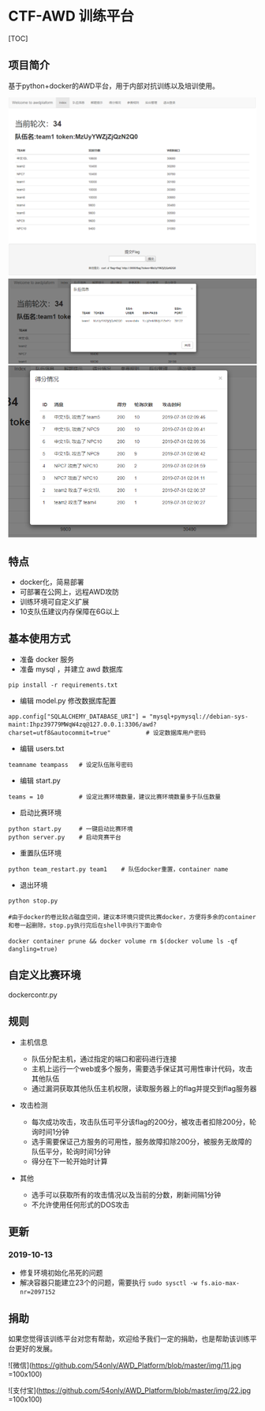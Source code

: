# CTF-AWD 训练平台

[TOC]

## 项目简介

基于python+docker的AWD平台，用于内部对抗训练以及培训使用。

![](img/1.png)
![](img/2.png)
![](img/3.png)
## 特点

- docker化，简易部署
- 可部署在公网上，远程AWD攻防
- 训练环境可自定义扩展
- 10支队伍建议内存保障在6G以上

## 基本使用方式
* 准备 docker 服务
* 准备 mysql ，并建立 awd 数据库
```
pip install -r requirements.txt
```
* 编辑 model.py 修改数据库配置
```
app.config["SQLALCHEMY_DATABASE_URI"] = "mysql+pymysql://debian-sys-maint:Ihpz39779MWqW4zq@127.0.0.1:3306/awd?charset=utf8&autocommit=true"          # 设定数据库用户密码
```
* 编辑 users.txt
```
teamname teampass   # 设定队伍账号密码
```
* 编辑 start.py
```
teams = 10          # 设定比赛环境数量，建议比赛环境数量多于队伍数量
```

* 启动比赛环境
```
python start.py     # 一键启动比赛环境
python server.py    # 启动竞赛平台
```

* 重置队伍环境
```
python team_restart.py team1    # 队伍docker重置，container name
```

* 退出环境
```
python stop.py

#由于docker的卷比较占磁盘空间，建议本环境只提供比赛docker，方便将多余的container和卷一起删除，stop.py执行完后在shell中执行下面命令

docker container prune && docker volume rm $(docker volume ls -qf dangling=true)
```

## 自定义比赛环境

dockercontr.py

## 规则
* 主机信息

   * 队伍分配主机，通过指定的端口和密码进行连接
   * 主机上运行一个web或多个服务，需要选手保证其可用性审计代码，攻击其他队伍
   * 通过漏洞获取其他队伍主机权限，读取服务器上的flag并提交到flag服务器

* 攻击检测

   * 每次成功攻击，攻击队伍可平分该flag的200分，被攻击者扣除200分，轮询时间1分钟
   * 选手需要保证己方服务的可用性，服务故障扣除200分，被服务无故障的队伍平分，轮询时间1分钟
   * 得分在下一轮开始时计算

* 其他

   * 选手可以获取所有的攻击情况以及当前的分数，刷新间隔1分钟
   * 不允许使用任何形式的DOS攻击


## 更新
### 2019-10-13 

* 修复环境初始化吊死的问题
* 解决容器只能建立23个的问题，需要执行 ```sudo sysctl -w fs.aio-max-nr=2097152```


## 捐助
如果您觉得该训练平台对您有帮助，欢迎给予我们一定的捐助，也是帮助该训练平台更好的发展。

![微信](https://github.com/54only/AWD_Platform/blob/master/img/11.jpg =100x100)

![支付宝](https://github.com/54only/AWD_Platform/blob/master/img/22.jpg =100x100)
